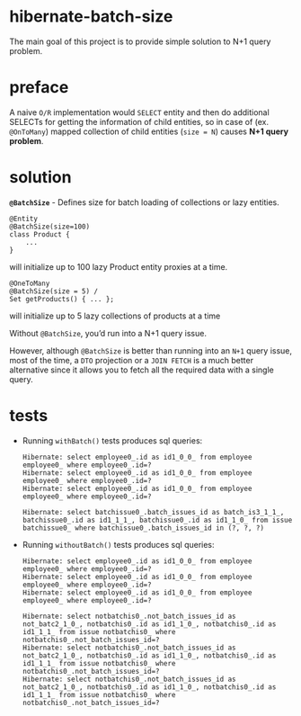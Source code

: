
# hibernate-batch-size
The main goal of this project is to provide simple solution to 
N+1 query problem.

# preface
A naive `O/R` implementation would `SELECT` entity and then do 
additional SELECTs for getting the information of child entities,
so in case of (ex. `@OnToMany`) mapped collection of child entities 
(`size = N`) causes **N+1 query problem**.

# solution
**`@BatchSize`** - Defines size for batch loading of collections or 
lazy entities.
```
@Entity
@BatchSize(size=100)
class Product {
    ...
}
```
will initialize up to 100 lazy Product entity proxies at a time.

```
@OneToMany
@BatchSize(size = 5) /
Set getProducts() { ... };
```
will initialize up to 5 lazy collections of products at a time

Without `@BatchSize`, you’d run into a N+1 query issue.

However, although `@BatchSize` is better than running into an `N+1` query 
issue, most of the time, a `DTO` projection or a `JOIN FETCH` is a much 
better alternative since it allows you to fetch all the required data 
with a single query.

# tests
* Running `withBatch()` tests produces sql queries:
    ```
    Hibernate: select employee0_.id as id1_0_0_ from employee employee0_ where employee0_.id=?
    Hibernate: select employee0_.id as id1_0_0_ from employee employee0_ where employee0_.id=?
    Hibernate: select employee0_.id as id1_0_0_ from employee employee0_ where employee0_.id=?
    
    Hibernate: select batchissue0_.batch_issues_id as batch_is3_1_1_, batchissue0_.id as id1_1_1_, batchissue0_.id as id1_1_0_ from issue batchissue0_ where batchissue0_.batch_issues_id in (?, ?, ?)
    ```
    
* Running `withoutBatch()` tests produces sql queries:
    ```
    Hibernate: select employee0_.id as id1_0_0_ from employee employee0_ where employee0_.id=?
    Hibernate: select employee0_.id as id1_0_0_ from employee employee0_ where employee0_.id=?
    Hibernate: select employee0_.id as id1_0_0_ from employee employee0_ where employee0_.id=?
    
    Hibernate: select notbatchis0_.not_batch_issues_id as not_batc2_1_0_, notbatchis0_.id as id1_1_0_, notbatchis0_.id as id1_1_1_ from issue notbatchis0_ where notbatchis0_.not_batch_issues_id=?
    Hibernate: select notbatchis0_.not_batch_issues_id as not_batc2_1_0_, notbatchis0_.id as id1_1_0_, notbatchis0_.id as id1_1_1_ from issue notbatchis0_ where notbatchis0_.not_batch_issues_id=?
    Hibernate: select notbatchis0_.not_batch_issues_id as not_batc2_1_0_, notbatchis0_.id as id1_1_0_, notbatchis0_.id as id1_1_1_ from issue notbatchis0_ where notbatchis0_.not_batch_issues_id=?
    ```